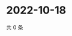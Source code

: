 # 2022-10-18

共 0 条

<!-- BEGIN WEIBO -->
<!-- 最后更新时间 Tue Oct 18 2022 18:09:57 GMT+0800 (China Standard Time) -->

<!-- END WEIBO -->
